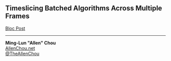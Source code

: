 ## Timeslicing Batched Algorithms Across Multiple Frames

[Bloc Post](http://allenchou.net/2017/03/timeslicing-batched-algorithms-across-multiple-frames/)

----
**Ming-Lun "Allen" Chou**  
[AllenChou.net](http://AllenChou.net)  
[@TheAllenChou](http://twitter.com/TheAllenChou)  
